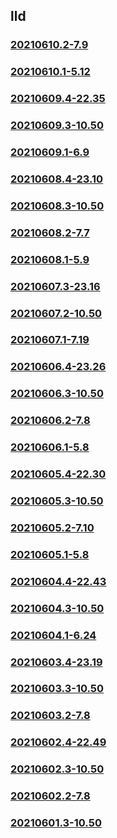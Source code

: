 ## lld

### [20210610.2-7.9](20210610.2-7.9/index.md)
### [20210610.1-5.12](20210610.1-5.12/index.md)
### [20210609.4-22.35](20210609.4-22.35/index.md)
### [20210609.3-10.50](20210609.3-10.50/index.md)
### [20210609.1-6.9](20210609.1-6.9/index.md)
### [20210608.4-23.10](20210608.4-23.10/index.md)
### [20210608.3-10.50](20210608.3-10.50/index.md)
### [20210608.2-7.7](20210608.2-7.7/index.md)
### [20210608.1-5.9](20210608.1-5.9/index.md)
### [20210607.3-23.16](20210607.3-23.16/index.md)
### [20210607.2-10.50](20210607.2-10.50/index.md)
### [20210607.1-7.19](20210607.1-7.19/index.md)
### [20210606.4-23.26](20210606.4-23.26/index.md)
### [20210606.3-10.50](20210606.3-10.50/index.md)
### [20210606.2-7.8](20210606.2-7.8/index.md)
### [20210606.1-5.8](20210606.1-5.8/index.md)
### [20210605.4-22.30](20210605.4-22.30/index.md)
### [20210605.3-10.50](20210605.3-10.50/index.md)
### [20210605.2-7.10](20210605.2-7.10/index.md)
### [20210605.1-5.8](20210605.1-5.8/index.md)
### [20210604.4-22.43](20210604.4-22.43/index.md)
### [20210604.3-10.50](20210604.3-10.50/index.md)
### [20210604.1-6.24](20210604.1-6.24/index.md)
### [20210603.4-23.19](20210603.4-23.19/index.md)
### [20210603.3-10.50](20210603.3-10.50/index.md)
### [20210603.2-7.8](20210603.2-7.8/index.md)
### [20210602.4-22.49](20210602.4-22.49/index.md)
### [20210602.3-10.50](20210602.3-10.50/index.md)
### [20210602.2-7.8](20210602.2-7.8/index.md)
### [20210601.3-10.50](20210601.3-10.50/index.md)

